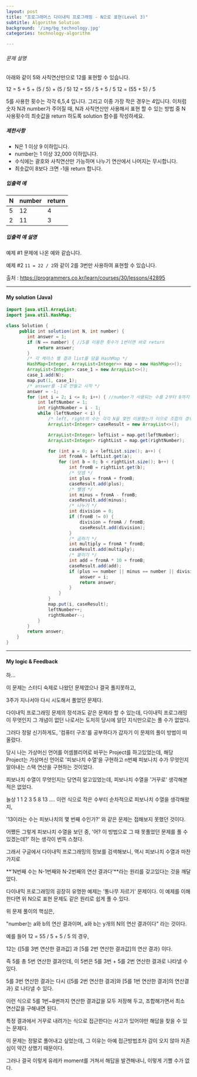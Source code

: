 ```yaml
---
layout: post
title: "프로그래머스 다이내믹 프로그래밍 - N으로 표현(Level 3)"
subtitle: Algorithm Solution
background: '/img/bg_technology.jpg'
categories: technology-algorithm

---
```


###### 문제 설명

아래와 같이 5와 사칙연산만으로 12를 표현할 수 있습니다.

12 = 5 + 5 + (5 / 5) + (5 / 5)
12 = 55 / 5 + 5 / 5
12 = (55 + 5) / 5

5를 사용한 횟수는 각각 6,5,4 입니다. 그리고 이중 가장 작은 경우는 4입니다.
이처럼 숫자 N과 number가 주어질 때, N과 사칙연산만 사용해서 표현 할 수 있는 방법 중 N 사용횟수의 최솟값을 return 하도록 solution 함수를 작성하세요.

##### 제한사항

- N은 1 이상 9 이하입니다.
- number는 1 이상 32,000 이하입니다.
- 수식에는 괄호와 사칙연산만 가능하며 나누기 연산에서 나머지는 무시합니다.
- 최솟값이 8보다 크면 -1을 return 합니다.

##### 입출력 예

| N    | number | return |
| ---- | ------ | ------ |
| 5    | 12     | 4      |
| 2    | 11     | 3      |

##### 입출력 예 설명

예제 #1
문제에 나온 예와 같습니다.

예제 #2
`11 = 22 / 2`와 같이 2를 3번만 사용하여 표현할 수 있습니다.

출처 : https://programmers.co.kr/learn/courses/30/lessons/42895



---



#### My solution (Java)

```java
import java.util.ArrayList;
import java.util.HashMap;

class Solution {
     public int solution(int N, int number) {
        int answer = 1;
        if (N == number) { //5를 이용한 횟수가 1번이면 바로 return
            return answer;
        }
        /* 각 케이스 별 결과 list를 담을 HashMap */
        HashMap<Integer, ArrayList<Integer>> map = new HashMap<>();
        ArrayList<Integer> case_1 = new ArrayList<>();
        case_1.add(N);
        map.put(1, case_1);
        /* answer를 -1로 만들고 시작 */
        answer = -1;
        for (int i = 2; i <= 8; i++) { //number가 사용되는 수를 2부터 8까지 탐색
            int leftNumber = 1;
            int rightNumber = i - 1;
            while (leftNumber < i) {
                /* left, right의 수는 각각 N을 몇번 이용했는가 이므로 조합의 경우의 수를 활용하면 됨. */
                ArrayList<Integer> caseResult = new ArrayList<>();

                ArrayList<Integer> leftList = map.get(leftNumber);
                ArrayList<Integer> rightList = map.get(rightNumber);

                for (int a = 0; a < leftList.size(); a++) {
                    int fromA = leftList.get(a);
                    for (int b = 0; b < rightList.size(); b++) {
                        int fromB = rightList.get(b);
                        /* 덧셈 */
                        int plus = fromA + fromB;
                        caseResult.add(plus);
                        /* 뺼셈 */
                        int minus = fromA - fromB;
                        caseResult.add(minus);
                        /* 나누기 */
                        int division = 0;
                        if (fromB != 0) {
                            division = fromA / fromB;
                            caseResult.add(division);
                        }
                        /* 곱하기 */
                        int multiply = fromA * fromB;
                        caseResult.add(multiply);
                        /* 붙이기 */
                        int add = fromA * 10 + fromB;
                        caseResult.add(add);
                        if (plus == number || minus == number || division == number || multiply == number || add == number) {
                            answer = i;
                            return answer;
                        }
                    }
                }
                map.put(i, caseResult);
                leftNumber++;
                rightNumber--;
            }
        }
        return answer;
    }
}
```



---

#### My logic & Feedback

하...

이 문제는 스터디 숙제로 나왔던 문제였으나 결국 풀지못하고,

3주가 지나서야 다시 시도해서 풀었던 문제다.

다이내믹 프로그래밍 문제의 정석과도 같은 문제라 할 수 있는데, 다이내믹 프로그래밍이 무엇인지 그 개념이 없던 나로서는 도저히 당시에 알던 지식만으로는 풀 수가 없었다.

그러다 정말 신기하게도, '컴퓨터 구조'를 공부하다가 갑자기 이 문제의 풀이 방법이 떠올랐다.

당시 나는 가상머신 언어를 어셈블리어로 바꾸는 Project를 하고있었는데, 해당 Project는 가상머신 언어로 '피보나치 수열'을 구현하고 n번째 피보나치 수가 무엇인지 알아내는 스택 연산을 구현하는 것이었다.

피보나치 수열이 무엇인지는 당연히 알고있었는데, 피보나치 수열을 '거꾸로' 생각해본적은 없었다.

늘상 1 1 2 3 5 8 13 .... 이런 식으로 작은 수부터 순차적으로 피보나치 수열을 생각해왔지,

'13이라는 수는 피보나치의 몇 번째 수인가?' 와 같은 문제는 접해보지 못했던 것이다.

어쨌든 그렇게 피보나치 수열을 보던 중, '어? 이 방법으로 그 때 못풀었던 문제를 풀 수 있겠는데?' 하는 생각이 번뜩 스쳤다.

그래서 구글에서 다이내믹 프로그래밍의 정보를 검색해보니, 역시 피보나치 수열과 마찬가지로 

**'N번째 수는 N-1번째와 N-2번째의 연산 결과다'**라는 원리를 갖고있다는 것을 깨달았다.

다이내믹 프로그래밍의 굉장히 유명한 예제는 '통나무 자르기' 문제이다. 이 예제를 이해한다면 위 N으로 표현 문제도 같은 원리로 쉽게 풀 수 있다.

위 문제 풀이의 핵심은,

"number는 a와 b의 연산 결과이며, a와 b는 y개의 N의 연산 결과이다" 라는 것이다.

예를 들어 12 = 55 / 5 + 5 / 5 의 경우,

12는 {[5를 3번 연산한 결과값] 과 [5를 2번 연산한 결과값]의 연산 결과} 이다.

즉 5를 총 5번 연산한 결과인데, 이 5번은 5를 3번 + 5를 2번 연산한 결과로 나타낼 수 있다.

5를 3번 연산한 결과는 다시 {[5를 2번 연산한 결과]와 [5를 1번 연산한 결과]의 연산결과} 로 나타낼 수 있다.

이런 식으로 5를 1번~8번까지 연산한 결과값을 모두 저장해 두고, 조합해가면서 최소 연산값을 구해내면 된다.

특정 결과에서 거꾸로 내려가는 식으로 접근한다는 사고가 있어야만 해답을 찾을 수 있는 문제다.

이 문제는 정말로 풀어내고 싶었는데, 그 이유는 아예 접근방법조차 감이 오지 않아 자존심이 약간 상했기 때문이다.

그러나 결국 이렇게 유레카 moment를 거쳐서 해답을 발견해내니, 이렇게 기쁠 수가 없다.


